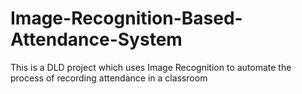 # Image-Recognition-Based-Attendance-System
This is a DLD project which uses Image Recognition to automate the process of recording attendance in a classroom
